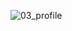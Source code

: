 ![03_profile](https://github.com/ysolarh/OZ_class_backend/assets/109467066/eba86c7c-6660-472e-b9cc-14f74a752fbd)